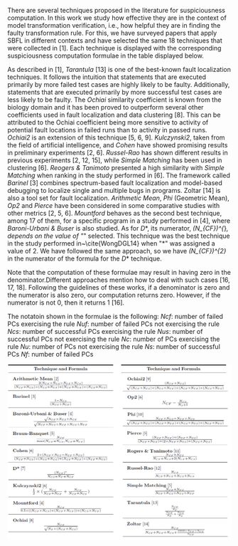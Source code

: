 There are several techniques proposed in the literature for suspiciousness computation. In this work we study how effective they are in the context of model transformation verification, i.e., how helpful they are in finding the faulty transformation rule. For this, we have surveyed papers that apply SBFL in different contexts and have selected the same 18 techniques that were collected in [1]. Each technique is displayed with the corresponding suspiciousness computation formulae in the table displayed below.

As described in [1], *Tarantula* [13] is one of the best-known fault localization techniques. It follows the intuition that statements that are executed primarily by more failed test cases are highly likely to be faulty. Additionally, statements that are executed primarily by more successful test cases are less likely to be faulty. The *Ochiai* similarity coefficient is known from the biology domain and it has been proved to outperform several other coefficients used in fault localization and data clustering [8]. This can be attributed to the Ochiai coefficient being more sensitive to activity of potential fault locations in failed runs than to activity in passed runs.
*Ochiai2* is an extension of this technique [5, 6, 9]. *Kulczynski2*, taken from the field of artificial intelligence, and *Cohen* have showed promising results in preliminary experiments [2, 6]. *Russel-Rao* has shown different results in previous experiments [2, 12, 15], while *Simple Matching* has been used in clustering [6].
*Reogers & Tanimoto* presented a high similarity with *Simple Matching* when ranking in the study performed in [6]. The framework called *Barinel* [3] combines spectrum-based fault localization and model-based debugging to localize single and multiple bugs in programs. Zoltar [14] is also a tool set for fault localization.
*Arithmetic Mean*, *Phi* (Geometric Mean), *Op2* and *Pierce* have been considered in some comparative studies with other metrics [2, 5, 6]. *Mountford* behaves as the second best technique, among 17 of them, for a specific program in a study performed in [4], where *Baroni-Urbani & Buser* is also studied. As for *D**, its numerator, *(N_{CF})^{*}*, depends on the value of "*" selected. This technique was the best technique in the study performed in~\cite{WongDGL14} when "*" was assigned a value of 2.
We have followed the same approach, so we have *(N_{CF})^{2}* in the numerator of the formula for the *D** technique.

Note that the computation of these formulae may result in having zero in the denominator.Different approaches mention how to deal with such cases [16, 17, 18]. Following the guidelines of these works, if a denominator is zero and the numerator is also zero, our computation returns zero. However, if the numerator is not 0, then it returns 1 [16].

The notatoin shown in the formulae is the following:
*Ncf*: number of failed PCs exercising the rule
*Nuf*: number of failed PCs not exercising the rule
*Ncs*: number of successful PCs exercising the rule
*Nus*: number of successful PCs not exercising the rule
*Nc*: number of PCs exercising the rule
*Nu*: number of PCs not exercising the rule
*Ns*: number of successful PCs
*Nf*: number of failed PCs


![techniques](images/TechniquesWebsite.png)
